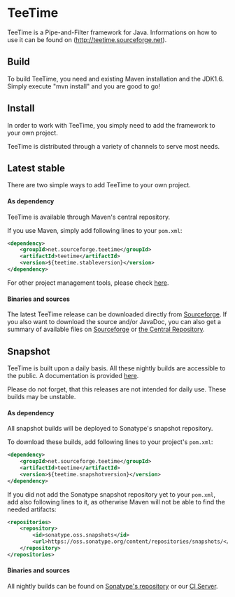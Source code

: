 # TeeTime

TeeTime is a Pipe-and-Filter framework for Java.
Informations on how to use it can be found on (http://teetime.sourceforge.net).

## Build

To build TeeTime, you need and existing Maven installation and the JDK1.6.
Simply execute "mvn install" and you are good to go!

## Install

In order to work with TeeTime, you simply need to add the framework to your own project.

TeeTime is distributed through a variety of channels to serve most needs.

## Latest stable

There are two simple ways to add TeeTime to your own project.

#### As dependency

TeeTime is available through Maven's central repository.

If you use Maven, simply add following lines to your ``pom.xml``:

```xml
<dependency>
	<groupId>net.sourceforge.teetime</groupId>
	<artifactId>teetime</artifactId>
	<version>${teetime.stableversion}</version>
</dependency>
```

For other project management tools, please check [here](nomaven.html). 

#### Binaries and sources

The latest TeeTime release can be downloaded directly from [Sourceforge](https://sourceforge.net/projects/teetime/files/latest/download). If you also want to download the source and/or JavaDoc, you can also get a summary of available files on [Sourceforge](https://sourceforge.net/projects/teetime/files/) or [the Central Repository](http://search.maven.org/#search%7Cgav%7C1%7Cg%3A%22net.sourceforge.teetime%22%20AND%20a%3A%22teetime%22).

## Snapshot

TeeTime is built upon a daily basis. All these nightly builds are accessible to the public. A documentation is provided [here](apidocs/index.html).

Please do not forget, that this releases are not intended for daily use. These builds may be unstable.

#### As dependency 

All snapshot builds will be deployed to Sonatype's snapshot repository.

To download these builds, add following lines to your project's ``pom.xml``: 

```xml
<dependency>
	<groupId>net.sourceforge.teetime</groupId>
  	<artifactId>teetime</artifactId>
  	<version>${teetime.snapshotversion}</version>
</dependency>
```

If you did not add the Sonatype snapshot repository yet to your ``pom.xml``, add also following lines to it, as otherwise Maven will not be able to find the needed artifacts:

```xml
<repositories>
	<repository>
		<id>sonatype.oss.snapshots</id>
		<url>https://oss.sonatype.org/content/repositories/snapshots/</url>
	</repository>
</repositories>
```


#### Binaries and sources

All nightly builds can be found on [Sonatype's repository](https://oss.sonatype.org/content/repositories/snapshots/net/sourceforge/teetime/teetime/) or our [CI Server](https://build.se.informatik.uni-kiel.de/jenkins/view/TeeTime/job/teetime-nighly-release/lastSuccessfulBuild/artifact/target/).